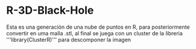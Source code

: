# R-3D-Black-Hole
Esta es una generación de una nube de puntos en R, para posteriormente convertir en uma malla .stl, al final se juega con un cluster de la libreria '''library(ClusterR)''' para descomponer la imagen
